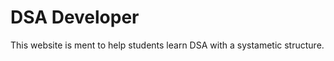   <h1>DSA Developer</h1>
This website is ment to help students learn DSA with a systametic structure.
